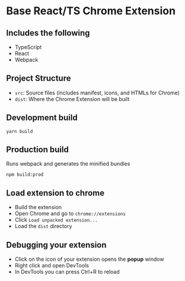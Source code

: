 # Base React/TS Chrome Extension

## Includes the following

-   TypeScript
-   React
-   Webpack

## Project Structure

-   `src`: Source files (includes manifest, icons, and HTMLs for Chrome)
-   `dist`: Where the Chrome Extension will be built

## Development build

```
yarn build
```

## Production build

Runs webpack and generates the minified bundles

```
npm build:prod
```

## Load extension to chrome

-   Build the extension
-   Open Chrome and go to `chrome://extensions`
-   Click `Load unpacked extension...`
-   Load the `dist` directory

## Debugging your extension

-   Click on the icon of your extension opens the **popup** window
-   Right click and open DevTools
-   In DevTools you can press Ctrl+R to reload
